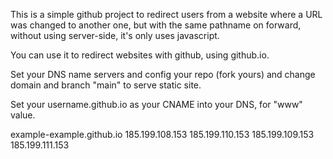This is a simple github project to redirect users from a website where a URL was changed to another one, but with the same pathname on forward, without using server-side, it's only uses javascript.

You can use it to redirect websites with github, using github.io.

Set your DNS name servers and config your repo (fork yours) and change domain and branch "main" to serve static site.

Set your username.github.io as your CNAME into your DNS, for "www" value.

example-example.github.io
185.199.108.153
185.199.110.153
185.199.109.153
185.199.111.153

